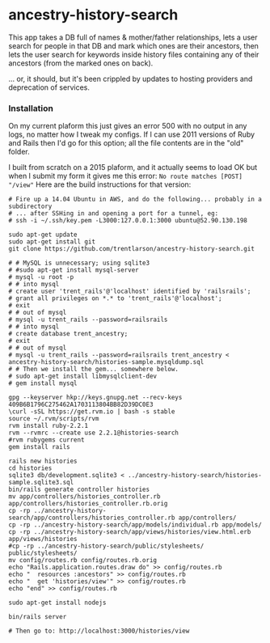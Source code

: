 # ancestry-history-search

This app takes a DB full of names & mother/father relationships, lets a user search for people in that DB and mark which ones are their ancestors, then lets the user search for keywords inside history files containing any of their ancestors (from the marked ones on back).

... or, it should, but it's been crippled by updates to hosting providers and deprecation of services.

### Installation

On my current plaform this just gives an error 500 with no output in
any logs, no matter how I tweak my configs.  If I can use 2011
versions of Ruby and Rails then I'd go for this option; all the file
contents are in the "old" folder.

I built from scratch on a 2015 plaform, and it actually seems to
load OK but when I submit my form it gives me this error: `No route
matches [POST] "/view"` Here are the build instructions for that
version:


```
# Fire up a 14.04 Ubuntu in AWS, and do the following... probably in a subdirectory
# ... after SSHing in and opening a port for a tunnel, eg:
# ssh -i ~/.ssh/key.pem -L3000:127.0.0.1:3000 ubuntu@52.90.130.198

sudo apt-get update
sudo apt-get install git
git clone https://github.com/trentlarson/ancestry-history-search.git

# # MySQL is unnecessary; using sqlite3
# #sudo apt-get install mysql-server
# mysql -u root -p
# # into mysql
# create user 'trent_rails'@'localhost' identified by 'railsrails';
# grant all privileges on *.* to 'trent_rails'@'localhost';
# exit
# # out of mysql
# mysql -u trent_rails --password=railsrails
# # into mysql
# create database trent_ancestry;
# exit
# # out of mysql
# mysql -u trent_rails --password=railsrails trent_ancestry < ancestry-history-search/histories-sample.mysqldump.sql
# # Then we install the gem... somewhere below.
# sudo apt-get install libmysqlclient-dev
# gem install mysql

gpg --keyserver hkp://keys.gnupg.net --recv-keys 409B6B1796C275462A1703113804BB82D39DC0E3
\curl -sSL https://get.rvm.io | bash -s stable
source ~/.rvm/scripts/rvm
rvm install ruby-2.2.1
rvm --rvmrc --create use 2.2.1@histories-search
#rvm rubygems current
gem install rails

rails new histories
cd histories
sqlite3 db/development.sqlite3 < ../ancestry-history-search/histories-sample.sqlite3.sql
bin/rails generate controller histories
mv app/controllers/histories_controller.rb app/controllers/histories_controller.rb.orig
cp -rp ../ancestry-history-search/app/controllers/histories_controller.rb app/controllers/
cp -rp ../ancestry-history-search/app/models/individual.rb app/models/
cp -rp ../ancestry-history-search/app/views/histories/view.html.erb app/views/histories
#cp -rp ../ancestry-history-search/public/stylesheets/ public/stylesheets/
mv config/routes.rb config/routes.rb.orig
echo "Rails.application.routes.draw do" >> config/routes.rb
echo "  resources :ancestors" >> config/routes.rb
echo "  get 'histories/view'" >> config/routes.rb
echo "end" >> config/routes.rb

sudo apt-get install nodejs

bin/rails server

# Then go to: http://localhost:3000/histories/view

```

